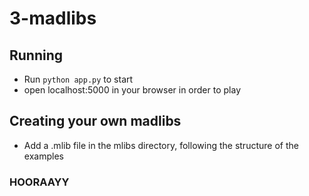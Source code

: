 3-madlibs
============

## Running
* Run `python app.py` to start
* open localhost:5000 in your browser in order to play

## Creating your own madlibs
* Add a .mlib file in the mlibs directory, following the structure of the examples

### HOORAAYY
